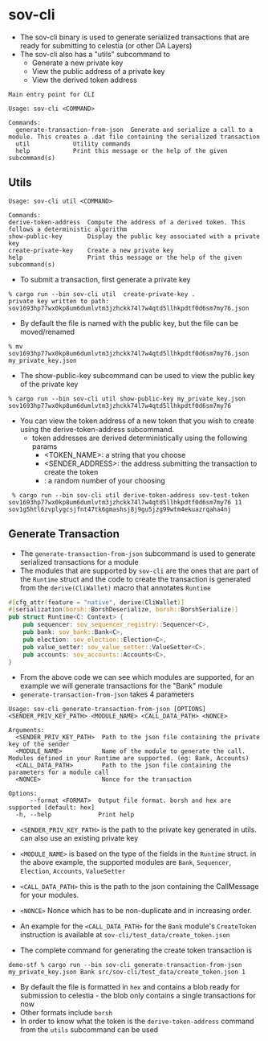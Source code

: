 # sov-cli

- The sov-cli binary is used to generate serialized transactions that are ready for submitting to celestia (or other DA Layers)
- The sov-cli also has a "utils" subcommand to
  - Generate a new private key
  - View the public address of a private key
  - View the derived token address

```
Main entry point for CLI

Usage: sov-cli <COMMAND>

Commands:
  generate-transaction-from-json  Generate and serialize a call to a module. This creates a .dat file containing the serialized transaction
  util            Utility commands
  help            Print this message or the help of the given subcommand(s)
```

## Utils

```
Usage: sov-cli util <COMMAND>

Commands:
derive-token-address  Compute the address of a derived token. This follows a deterministic algorithm
show-public-key       Display the public key associated with a private key
create-private-key    Create a new private key
help                  Print this message or the help of the given subcommand(s)
```

- To submit a transaction, first generate a private key

```
% cargo run --bin sov-cli util  create-private-key .
private key written to path: sov1693hp77wx0kp8um6dumlvtm3jzhckk74l7w4qtd5llhkpdtf0d6sm7my76.json
```

- By default the file is named with the public key, but the file can be moved/renamed

```
% mv sov1693hp77wx0kp8um6dumlvtm3jzhckk74l7w4qtd5llhkpdtf0d6sm7my76.json my_private_key.json
```

- The show-public-key subcommand can be used to view the public key of the private key

```
% cargo run --bin sov-cli util show-public-key my_private_key.json
sov1693hp77wx0kp8um6dumlvtm3jzhckk74l7w4qtd5llhkpdtf0d6sm7my76
```

- You can view the token address of a new token that you wish to create using the derive-token-address subcommand.
  - token addresses are derived deterministically using the following params
    - <TOKEN_NAME>: a string that you choose
    - <SENDER_ADDRESS>: the address submitting the transaction to create the token
    - <SALT>: a random number of your choosing

```
 % cargo run --bin sov-cli util derive-token-address sov-test-token sov1693hp77wx0kp8um6dumlvtm3jzhckk74l7w4qtd5llhkpdtf0d6sm7my76 11
sov1g5htl6zvplygcsjfnt47tk6gmashsj8j9gu5jzg99wtm4ekuazrqaha4nj
```

## Generate Transaction

- The `generate-transaction-from-json` subcommand is used to generate serialized transactions for a module
- The modules that are supported by `sov-cli` are the ones that are part of the `Runtime` struct and the code to create the transaction is generated from the `derive(CliWallet)` macro that annotates `Runtime`

```rust
#[cfg_attr(feature = "native", derive(CliWallet)]
#[serialization(borsh::BorshDeserialize, borsh::BorshSerialize)]
pub struct Runtime<C: Context> {
    pub sequencer: sov_sequencer_registry::Sequencer<C>,
    pub bank: sov_bank::Bank<C>,
    pub election: sov_election::Election<C>,
    pub value_setter: sov_value_setter::ValueSetter<C>,
    pub accounts: sov_accounts::Accounts<C>,
}
```

- From the above code we can see which modules are supported, for an example we will generate transactions for the "Bank" module
- `generate-transaction-from-json` takes 4 parameters

```
Usage: sov-cli generate-transaction-from-json [OPTIONS] <SENDER_PRIV_KEY_PATH> <MODULE_NAME> <CALL_DATA_PATH> <NONCE>

Arguments:
  <SENDER_PRIV_KEY_PATH>  Path to the json file containing the private key of the sender
  <MODULE_NAME>           Name of the module to generate the call. Modules defined in your Runtime are supported. (eg: Bank, Accounts)
  <CALL_DATA_PATH>        Path to the json file containing the parameters for a module call
  <NONCE>                 Nonce for the transaction

Options:
      --format <FORMAT>  Output file format. borsh and hex are supported [default: hex]
  -h, --help             Print help

```

- `<SENDER_PRIV_KEY_PATH>` is the path to the private key generated in utils. can also use an existing private key
- `<MODULE_NAME>` is based on the type of the fields in the `Runtime` struct. in the above example, the supported modules are `Bank`, `Sequencer`, `Election`, `Accounts`, `ValueSetter`
- `<CALL_DATA_PATH>` this is the path to the json containing the CallMessage for your modules.
- `<NONCE>` Nonce which has to be non-duplicate and in increasing order.

- An example for the `<CALL_DATA_PATH>` for the `Bank` module's `CreateToken` instruction is available at `sov-cli/test_data/create_token.json`
- The complete command for generating the create token transaction is

```
demo-stf % cargo run --bin sov-cli generate-transaction-from-json my_private_key.json Bank src/sov-cli/test_data/create_token.json 1
```

- By default the file is formatted in `hex` and contains a blob ready for submission to celestia - the blob only contains a single transactions for now
- Other formats include `borsh`
- In order to know what the token is the `derive-token-address` command from the `utils` subcommand can be used
